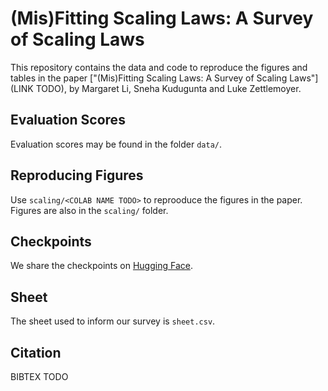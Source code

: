 # (Mis)Fitting Scaling Laws: A Survey of Scaling Laws

This repository contains the data and code to reproduce the figures and tables in the paper ["(Mis)Fitting Scaling Laws: A Survey of Scaling Laws"](LINK TODO), by Margaret Li, Sneha Kudugunta and Luke Zettlemoyer.

## Evaluation Scores

Evaluation scores may be found in the folder `data/`.

## Reproducing Figures

Use `scaling/<COLAB NAME TODO>` to reprooduce the figures in the paper. Figures are also in the `scaling/` folder.

## Checkpoints

We share the checkpoints on [Hugging Face](https://huggingface.co/misfitting). 

## Sheet

The sheet used to inform our survey is `sheet.csv`<TODO>.

## Citation

BIBTEX TODO
